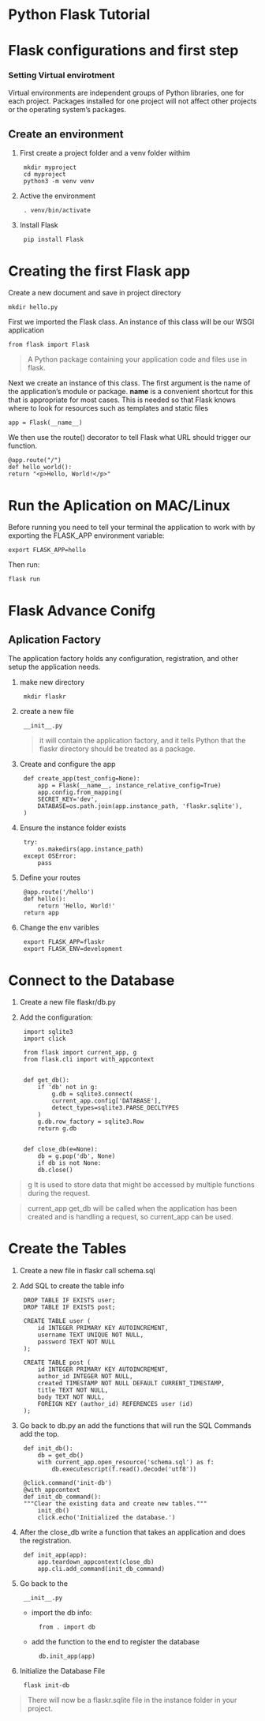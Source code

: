 # Python Flask Tutorial

# Flask configurations and first step

### Setting Virtual envirotment  
Virtual environments are independent groups of Python libraries, one for each project. Packages installed for one project will not affect other projects or the operating system’s packages.

## Create an environment
1. First create a project folder and a venv folder withim

        mkdir myproject
        cd myproject
        python3 -m venv venv

2. Active the environment

        . venv/bin/activate

3. Install Flask

        pip install Flask
        
        
# Creating the first Flask app

Create a new document and save in project directory

    mkdir hello.py
First we imported the Flask class. An instance of this class will be our WSGI application

    from flask import Flask
>A Python package containing your application code and files use in flask.

Next we create an instance of this class. The first argument is the name of the application’s module or package. __name__ is a convenient shortcut for this that is appropriate for most cases. This is needed so that Flask knows where to look for resources such as templates and static files

    app = Flask(__name__)

We then use the route() decorator to tell Flask what URL should trigger our function.

    @app.route("/")
    def hello_world():
    return "<p>Hello, World!</p>"

# Run the Aplication on MAC/Linux
Before running you need to tell your terminal the application to work with by exporting the FLASK_APP environment variable:

    export FLASK_APP=hello
Then run:

    flask run

# Flask Advance Conifg


## Aplication Factory

The application factory holds any configuration, registration, and other setup the application needs.

1. make new directory

        mkdir flaskr

2. create a new file

        __init__.py
    >it will contain the application factory, and it tells Python that the flaskr directory should be treated as a package.

3. Create and configure the app

        def create_app(test_config=None):
            app = Flask(__name__, instance_relative_config=True)
            app.config.from_mapping(
            SECRET_KEY='dev',
            DATABASE=os.path.join(app.instance_path, 'flaskr.sqlite'),
        )
4. Ensure the instance folder exists

        try:
            os.makedirs(app.instance_path)
        except OSError:
            pass

5. Define your routes

        @app.route('/hello')
        def hello():
            return 'Hello, World!'
        return app

6. Change the env varibles 

        export FLASK_APP=flaskr
        export FLASK_ENV=development

# Connect to the Database

1. Create a new file flaskr/db.py
2. Add the configuration:

        import sqlite3
        import click

        from flask import current_app, g
        from flask.cli import with_appcontext


        def get_db():
            if 'db' not in g:
                g.db = sqlite3.connect(
                current_app.config['DATABASE'],
                detect_types=sqlite3.PARSE_DECLTYPES
            )
            g.db.row_factory = sqlite3.Row
            return g.db


        def close_db(e=None):
            db = g.pop('db', None)
            if db is not None:
            db.close()
>g It is used to store data that might be accessed by multiple functions during the request.

>current_app get_db will be called when the application has been created and is handling a request, so current_app can be used.

# Create the Tables

1. Create a new file in flaskr call schema.sql

2. Add SQL to create the table info
    
        DROP TABLE IF EXISTS user;
        DROP TABLE IF EXISTS post;

        CREATE TABLE user (
            id INTEGER PRIMARY KEY AUTOINCREMENT,
            username TEXT UNIQUE NOT NULL,
            password TEXT NOT NULL
        );

        CREATE TABLE post (
            id INTEGER PRIMARY KEY AUTOINCREMENT,
            author_id INTEGER NOT NULL,
            created TIMESTAMP NOT NULL DEFAULT CURRENT_TIMESTAMP,
            title TEXT NOT NULL,
            body TEXT NOT NULL,
            FOREIGN KEY (author_id) REFERENCES user (id)
        );
3. Go back to db.py an add the functions that will run the SQL Commands add the top.

        def init_db():
            db = get_db()
            with current_app.open_resource('schema.sql') as f:
                db.executescript(f.read().decode('utf8'))

        @click.command('init-db')
        @with_appcontext
        def init_db_command():
        """Clear the existing data and create new tables."""
            init_db()
            click.echo('Initialized the database.')

4. After the close_db write a function that takes an application and does the registration.

        def init_app(app):
            app.teardown_appcontext(close_db)
            app.cli.add_command(init_db_command)

5. Go back to the 
        
        __init__.py 

    - import the db info:

            from . import db

    - add the function to the end to register the database

            db.init_app(app)

6. Initialize the Database File

        flask init-db
>There will now be a flaskr.sqlite file in the instance folder in your project.






